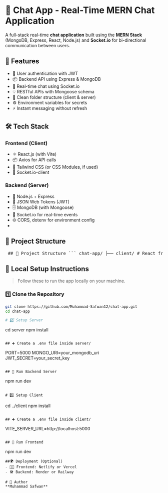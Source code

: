 # 💬 Chat App - Real-Time MERN Chat Application

A full-stack real-time **chat application** built using the **MERN Stack** (MongoDB, Express, React, Node.js) and **Socket.io** for bi-directional communication between users.


## 🚀 Features

- 🔐 User authentication with JWT
- 📦 Backend API using Express & MongoDB
- 💬 Real-time chat using Socket.io
- 💡 RESTful APIs with Mongoose schema
- 📁 Clean folder structure (client & server)
- ⚙️ Environment variables for secrets
- ⚡ Instant messaging without refresh

## 🛠️ Tech Stack

### Frontend (Client)
- ⚛️ React.js (with Vite)
- 📦 Axios for API calls
- 🎨 Tailwind CSS (or CSS Modules, if used)
- 🔄 Socket.io-client

### Backend (Server)
- 🧠 Node.js + Express
- 🔐 JSON Web Tokens (JWT)
- 🗄️ MongoDB (with Mongoose)
- 📡 Socket.io for real-time events
- 🌐 CORS, dotenv for environment config
- 

## 📁 Project Structure

<pre> ## 📁 Project Structure ``` chat-app/ ├── client/ # React frontend (Vite) │ ├── src/ │ ├── .env # React env vars (ignored) │ └── package.json │ ├── server/ # Node backend │ ├── server.js │ ├── .env # Secrets & config (ignored) │ └── package.json │ ├── .gitignore ├── README.md └── package-lock.json ``` </pre>

## 🧪 Local Setup Instructions

> Follow these to run the app locally on your machine.

### 1️⃣ Clone the Repository

```bash
git clone https://github.com/Muhammad-Safwan12/chat-app.git
cd chat-app

# 2️⃣ Setup Server

```
cd server
npm install
```

## ➕ Create a .env file inside server/

```
PORT=5000
MONGO_URI=your_mongodb_uri
JWT_SECRET=your_secret_key
```

## 🔄 Run Backend Server

```
npm run dev
```

# 3️⃣ Setup Client

```
cd ../client
npm install
```

## ➕ Create a .env file inside client/
```
VITE_SERVER_URL=http://localhost:5000
```

## 🔄 Run Frontend
```
npm run dev
```
##🌍 Deployment (Optional)
- 🧑‍💻 Frontend: Netlify or Vercel
- 🛠 Backend: Render or Railway

# 🙌 Author
**Muhammad Safwan**
